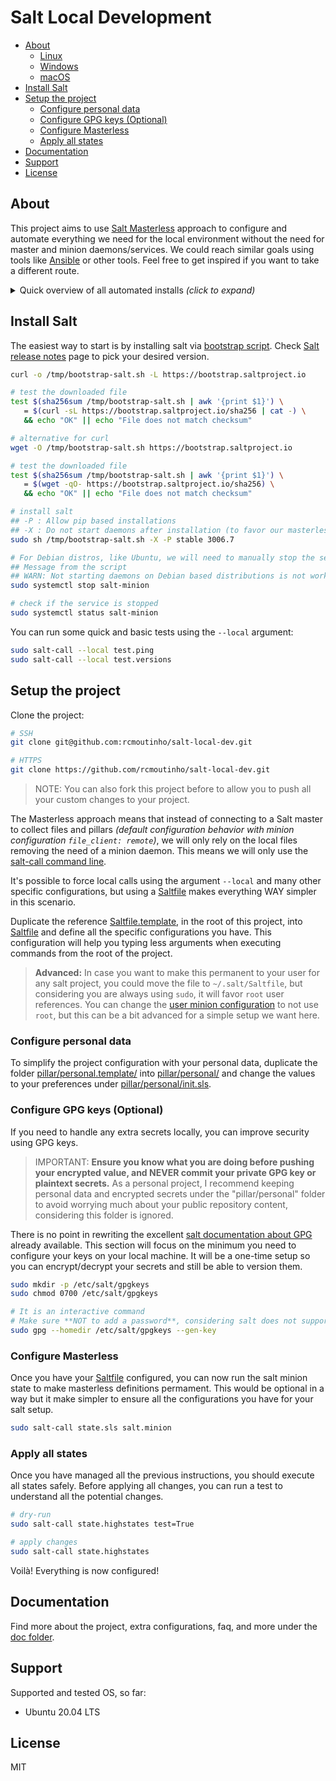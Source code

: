 # Salt Local Development <!-- omit in toc -->

- [About](#about)
  - [Linux](#linux)
  - [Windows](#windows)
  - [macOS](#macos)
- [Install Salt](#install-salt)
- [Setup the project](#setup-the-project)
  - [Configure personal data](#configure-personal-data)
  - [Configure GPG keys (Optional)](#configure-gpg-keys-optional)
  - [Configure Masterless](#configure-masterless)
  - [Apply all states](#apply-all-states)
- [Documentation](#documentation)
- [Support](#support)
- [License](#license)

## About

This project aims to use [Salt Masterless](https://docs.saltproject.io/en/latest/topics/tutorials/quickstart.html) approach to configure and automate everything we need for the local environment without the need for master and minion daemons/services. We could reach similar goals using tools like [Ansible](https://www.ansible.com) or other tools. Feel free to get inspired if you want to take a different route.

<details>
  <summary>Quick overview of all automated installs <i>(click to expand)</i></summary>

  ### Linux
  - GIT and its configuration
  - Visual Studio Code and extensions
  - General Tools
    - 1password
    - Shutter _(for screenshots)_
  - General packages
    - tree
    - curl
  - Extra
    - GDM (GNOME Display Manager) and its configurations
    - GRUB Customizer
  - Documentation about few manual configurations
  
  Coming soon:
  - Docker
  - Vagrant
  - Virtualbox
  - ZSH + configs + plugins
  - Python + Ruff + UV
  - ...
  
  ### Windows
  _Coming soon ( as I have time :smile: )_

  ### macOS
  _Coming soon ( as I have time :smile: )_

</details>

## Install Salt

The easiest way to start is by installing salt via [bootstrap script](https://github.com/saltstack/salt-bootstrap). Check [Salt release notes](https://docs.saltproject.io/en/latest/topics/releases/index.html) page to pick your desired version.

```bash
curl -o /tmp/bootstrap-salt.sh -L https://bootstrap.saltproject.io

# test the downloaded file
test $(sha256sum /tmp/bootstrap-salt.sh | awk '{print $1}') \
   = $(curl -sL https://bootstrap.saltproject.io/sha256 | cat -) \
   && echo "OK" || echo "File does not match checksum"

# alternative for curl
wget -O /tmp/bootstrap-salt.sh https://bootstrap.saltproject.io

# test the downloaded file
test $(sha256sum /tmp/bootstrap-salt.sh | awk '{print $1}') \
   = $(wget -qO- https://bootstrap.saltproject.io/sha256) \
   && echo "OK" || echo "File does not match checksum"

# install salt
## -P : Allow pip based installations
## -X : Do not start daemons after installation (to favor our masterless approach)
sudo sh /tmp/bootstrap-salt.sh -X -P stable 3006.7

# For Debian distros, like Ubuntu, we will need to manually stop the service
## Message from the script
## WARN: Not starting daemons on Debian based distributions is not working mostly because starting them is the default behaviour.
sudo systemctl stop salt-minion

# check if the service is stopped
sudo systemctl status salt-minion
```

You can run some quick and basic tests using the `--local` argument:
```bash
sudo salt-call --local test.ping
sudo salt-call --local test.versions
```

## Setup the project

Clone the project:

```bash
# SSH
git clone git@github.com:rcmoutinho/salt-local-dev.git

# HTTPS
git clone https://github.com/rcmoutinho/salt-local-dev.git
```

> NOTE: You can also fork this project before to allow you to push all your custom changes to your project.

The Masterless approach means that instead of connecting to a Salt master to collect files and pillars _(default configuration behavior with minion configuration `file_client: remote`)_, we will only rely on the local files removing the need of a minion daemon. This means we will only use the [salt-call command line](https://docs.saltproject.io/en/latest/ref/cli/salt-call.html).

It's possible to force local calls using the argument `--local` and many other specific configurations, but using a [Saltfile](https://docs.saltproject.io/salt/install-guide/en/latest/topics/configure-master-minion.html#saltfile) makes everything WAY simpler in this scenario.

Duplicate the reference [Saltfile.template](./Saltfile.template), in the root of this project, into [Saltfile](./Saltfile) and define all the specific configurations you have. This configuration will help you typing less arguments when executing commands from the root of the project.

> **Advanced:** In case you want to make this permanent to your user for any salt project, you could move the file to `~/.salt/Saltfile`, but considering you are always using `sudo`, it will favor `root` user references. You can change the [user minion configuration](https://docs.saltproject.io/en/latest/ref/configuration/minion.html#user) to not use `root`, but this can be a bit advanced for a simple setup we want here.

### Configure personal data

To simplify the project configuration with your personal data, duplicate the folder [pillar/personal.template/](pillar/personal.template/) into [pillar/personal/](pillar/personal/) and change the values to your preferences under [pillar/personal/init.sls](pillar/personal/init.sls).

### Configure GPG keys (Optional)

If you need to handle any extra secrets locally, you can improve security using GPG keys.

> IMPORTANT: **Ensure you know what you are doing before pushing your encrypted value, and NEVER commit your private GPG key or plaintext secrets.** As a personal project, I recommend keeping personal data and encrypted secrets under the "pillar/personal" folder to avoid worrying much about your public repository content, considering this folder is ignored.

There is no point in rewriting the excellent [salt documentation about GPG](https://docs.saltproject.io/en/latest/ref/renderers/all/salt.renderers.gpg.html) already available. This section will focus on the minimum you need to configure your keys on your local machine. It will be a one-time setup so you can encrypt/decrypt your secrets and still be able to version them.

```bash
sudo mkdir -p /etc/salt/gpgkeys
sudo chmod 0700 /etc/salt/gpgkeys

# It is an interactive command
# Make sure **NOT to add a password**, considering salt does not support it
sudo gpg --homedir /etc/salt/gpgkeys --gen-key
```

### Configure Masterless

Once you have your [Saltfile](./Saltfile) configured, you can now run the salt minion state to make masterless definitions permament. This would be optional in a way but it make simpler to ensure all the configurations you have for your salt setup.

```bash
sudo salt-call state.sls salt.minion
```

### Apply all states

Once you have managed all the previous instructions, you should execute all states safely. Before applying all changes, you can run a test to understand all the potential changes.

```bash
# dry-run
sudo salt-call state.highstates test=True

# apply changes
sudo salt-call state.highstates
```

Voilà! Everything is now configured!

## Documentation

Find more about the project, extra configurations, faq, and more under the [doc folder](./docs/README.md).

## Support

Supported and tested OS, so far:
- Ubuntu 20.04 LTS

## License

MIT

